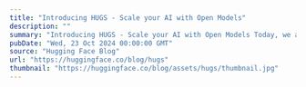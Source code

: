 ```yaml
---
title: "Introducing HUGS - Scale your AI with Open Models"
description: ""
summary: "Introducing HUGS - Scale your AI with Open Models Today, we are thrilled to announce the launch of H..."
pubDate: "Wed, 23 Oct 2024 00:00:00 GMT"
source: "Hugging Face Blog"
url: "https://huggingface.co/blog/hugs"
thumbnail: "https://huggingface.co/blog/assets/hugs/thumbnail.jpg"
---
```


